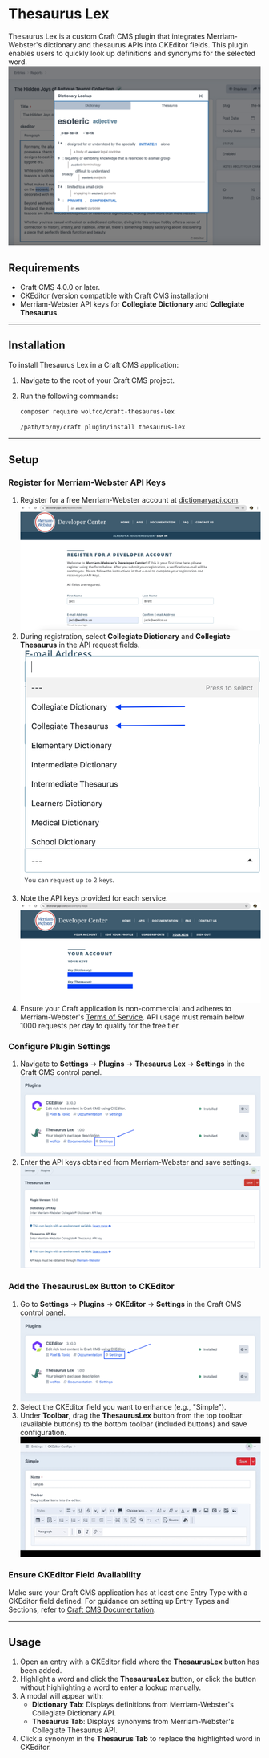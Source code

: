 # Thesaurus Lex

Thesaurus Lex is a custom Craft CMS plugin that integrates Merriam-Webster's dictionary and thesaurus APIs into CKEditor fields. This plugin enables users to quickly look up definitions and synonyms for the selected word.
![Screen shot of ThesaurusLex dictionary lookup feature.](thesaurus-lex-modal.png)

## Requirements

- Craft CMS 4.0.0 or later.
- CKEditor (version compatible with Craft CMS installation)
- Merriam-Webster API keys for **Collegiate Dictionary** and **Collegiate Thesaurus**.

---

## Installation

To install Thesaurus Lex in a Craft CMS application:

1. Navigate to the root of your Craft CMS project.
2. Run the following commands:

   ```bash
   composer require wolfco/craft-thesaurus-lex
   ```

   ```bash
   /path/to/my/craft plugin/install thesaurus-lex
   ```

---


## Setup

### Register for Merriam-Webster API Keys

1. Register for a free Merriam-Webster account at [dictionaryapi.com](https://dictionaryapi.com/register/index).
   ![Screen shot of Merriam-Webster account registration form.](merriam-webster-register-form.png)
2. During registration, select **Collegiate Dictionary** and **Collegiate Thesaurus** in the API request fields.
   ![Screen shot of Merriam-Webster API selection.](merriam-webster-api-selection.png)
3. Note the API keys provided for each service.
   ![Screen shot of Merriam-Webster API keys.](merriam-webster-api-keys.png)
4. Ensure your Craft application is non-commercial and adheres to Merriam-Webster's [Terms of Service](https://dictionaryapi.com/info/terms-of-service). API usage must remain below 1000 requests per day to qualify for the free tier.

### Configure Plugin Settings

1. Navigate to **Settings** -> **Plugins** -> **Thesaurus Lex** -> **Settings** in the Craft CMS control panel.
   ![Screen shot of link to Thesaurus Lex plugin settings.](plugin-settings-link.png)
2. Enter the API keys obtained from Merriam-Webster and save settings.
   ![Screen shot of plugin settings form.](plugin-settings-api-keys.png)

### Add the ThesaurusLex Button to CKEditor

1. Go to **Settings** -> **Plugins** -> **CKEditor** -> **Settings** in the Craft CMS control panel.
   ![Screen shot of link to CKEditor plugin settings.](ckeditor-settings-link.png)
2. Select the CKEditor field you want to enhance (e.g., "Simple").
3. Under **Toolbar**, drag the **ThesaurusLex** button from the top toolbar (available buttons) to the bottom toolbar (included buttons) and save configuration.
   ![Video of adding ThesaurusLex button to CKEditor configuration.](ckeditor-add-thesauruslex-button.gif)

### Ensure CKEditor Field Availability

Make sure your Craft CMS application has at least one Entry Type with a CKEditor field defined. For guidance on setting up Entry Types and Sections, refer to [Craft CMS Documentation](https://craftcms.com/docs).

---

## Usage

1. Open an entry with a CKEditor field where the **ThesaurusLex** button has been added.
2. Highlight a word and click the **ThesaurusLex** button, or click the button without highlighting a word to enter a lookup manually.
3. A modal will appear with:
   - **Dictionary Tab**: Displays definitions from Merriam-Webster's Collegiate Dictionary API.
   - **Thesaurus Tab**: Displays synonyms from Merriam-Webster's Collegiate Thesaurus API.
4. Click a synonym in the **Thesaurus Tab** to replace the highlighted word in CKEditor.
